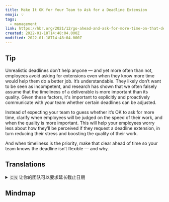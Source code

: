 ```yaml
---
title: Make It OK for Your Team to Ask for a Deadline Extension
emoji: 💡
tags:
  - management
link: https://hbr.org/2021/12/go-ahead-and-ask-for-more-time-on-that-deadline?utm_medium=email&utm_source=newsletter_daily&utm_campaign=mtod_notactsubs
created: 2022-01-18T14:48:04.000Z
modified: 2022-01-18T14:48:04.000Z
---
```


## Tip

Unrealistic deadlines don’t help anyone — and yet more often than not, employees avoid asking for extensions even when they know more time would help them do a better job. It’s understandable. They likely don’t want to be seen as incompetent, and research has shown that we often falsely assume that the timeliness of a deliverable is more important than its quality. Given these factors, it's important to explicitly and proactively communicate with your team whether certain deadlines can be adjusted.

Instead of expecting your team to guess whether it’s OK to ask for more time, clarify when employees will be judged on the speed of their work, and when the quality is more important. This will help your employees worry less about how they’ll be perceived if they request a deadline extension, in turn reducing their stress and boosting the quality of their work.

And when timeliness is the priority, make that clear ahead of time so your team knows the deadline isn’t flexible — and why.

## Translations

<details>
   <summary>🇨🇳 让你的团队可以要求延长截止日期 </summary>

不切实际的最后期限并不能帮助任何人——然而，员工往往避免要求延期，即使他们知道更多的时间可以帮助他们做得更好。 这是可以理解的。 他们可能不想被认为是无能的，研究表明，我们经常错误地认为交付物的及时性比质量更重要。

与其指望你的团队去猜测是否可以要求更多的时间，不如弄清楚什么时候员工会被以工作的速度来评判，什么时候质量更重要。 这将帮助你的员工减少担心如果他们要求延长最后期限，他们会被如何看待，从而减轻他们的压力，提高他们的工作质量。

当时间性是首要任务的时候，提前把它弄清楚，这样你的团队就会知道最后期限是不灵活的——以及为什么

</details>

## Mindmap

![]()
